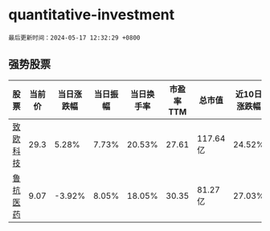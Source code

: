 # quantitative-investment

`最后更新时间：2024-05-17 12:32:29 +0800`

## 强势股票

|股票|当前价|当日涨跌幅|当日振幅|当日换手率|市盈率TTM|总市值|近10日涨跌幅|
|----|----|----|----|----|----|----|----|
|[致欧科技](https://xueqiu.com/S/SZ301376)|29.3|5.28%|7.73%|20.53%|27.61|117.64亿|24.52%|
|[鲁抗医药](https://xueqiu.com/S/SH600789)|9.07|-3.92%|8.05%|18.05%|30.35|81.27亿|27.03%|
